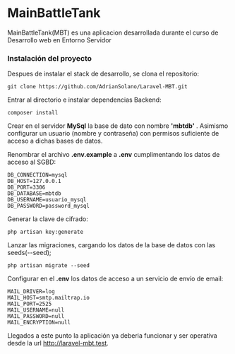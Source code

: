 # MainBattleTank

MainBattleTank(MBT) es una aplicacion desarrollada durante el curso de Desarrollo web en Entorno Servidor



### Instalación del proyecto

Despues de instalar el stack de desarrollo, se clona el repositorio:

```
git clone https://github.com/AdrianSolano/Laravel-MBT.git
```

Entrar al directorio e instalar dependencias Backend:

```
composer install
```

Crear en el servidor **MySql** la base de dato con nombre **'mbtdb'** . Asimismo configurar un usuario (nombre y contraseña) con permisos suficiente de acceso a dichas bases de datos.

Renombrar el archivo **.env.example** a **.env** cumplimentando los datos de acceso al SGBD:

```
DB_CONNECTION=mysql
DB_HOST=127.0.0.1
DB_PORT=3306
DB_DATABASE=mbtdb
DB_USERNAME=usuario_mysql
DB_PASSWORD=password_mysql
```

Generar la clave de cifrado:

```
php artisan key:generate
```

Lanzar las migraciones, cargando los datos de la base de datos con las seeds(--seed);

```
php artisan migrate --seed
```

Configurar en el **.env** los datos de acceso a un servicio de envío de email:

```
MAIL_DRIVER=log
MAIL_HOST=smtp.mailtrap.io
MAIL_PORT=2525
MAIL_USERNAME=null
MAIL_PASSWORD=null
MAIL_ENCRYPTION=null
```

Llegados a este punto la aplicación ya deberia funcionar y ser operativa desde la url <http://laravel-mbt.test>.